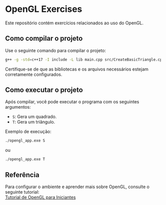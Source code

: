 # OpenGL Exercises

Este repositório contém exercícios relacionados ao uso do OpenGL.

## Como compilar o projeto

Use o seguinte comando para compilar o projeto:

```bash
g++ -g -std=c++17 -I include -L lib main.cpp src/CreateBasicTriangle.cpp src/ApplyTransformationTriangle.cpp src/CreateBasicSquare.cpp src/ShaderSources.cpp src/glad.c -lglfw3dll -o opengl_app.exe
```

Certifique-se de que as bibliotecas e os arquivos necessários estejam corretamente configurados.

## Como executar o projeto

Após compilar, você pode executar o programa com os seguintes argumentos:

- `S`: Gera um quadrado.
- `T`: Gera um triângulo.

Exemplo de execução:

```bash
./opengl_app.exe S
```

ou

```bash
./opengl_app.exe T
```

## Referência

Para configurar o ambiente e aprender mais sobre OpenGL, consulte o seguinte tutorial:  
[Tutorial de OpenGL para Iniciantes](https://terminalroot.com.br/2024/02/tutorial-de-opengl-para-iniciantes.html)

